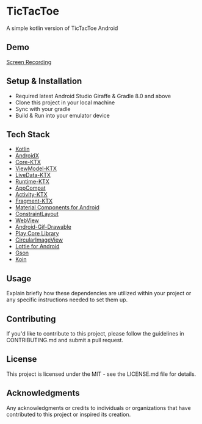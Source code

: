 # TicTacToe
A simple kotlin version of TicTacToe Android

## Demo
[Screen Recording](https://github.com/Maxwell6635/TicTacToe/blob/main/Screen_recording_20231127_182651.webm)

## Setup & Installation
- Required latest Android Studio Giraffe & Gradle 8.0 and above
- Clone this project in your local machine
- Sync with your gradle
- Build & Run into your emulator device

## Tech Stack

- [Kotlin](https://kotlinlang.org/)
- [AndroidX](https://developer.android.com/jetpack/androidx)
- [Core-KTX](https://developer.android.com/kotlin/ktx)
- [ViewModel-KTX](https://developer.android.com/topic/libraries/architecture/viewmodel)
- [LiveData-KTX](https://developer.android.com/topic/libraries/architecture/livedata)
- [Runtime-KTX](https://developer.android.com/reference/androidx/lifecycle/Runtime)
- [AppCompat](https://developer.android.com/jetpack/androidx/releases/appcompat)
- [Activity-KTX](https://developer.android.com/reference/androidx/activity/package-summary)
- [Fragment-KTX](https://developer.android.com/reference/kotlin/androidx/fragment/package-summary)
- [Material Components for Android](https://material.io/develop/android)
- [ConstraintLayout](https://developer.android.com/training/constraint-layout)
- [WebView](https://developer.android.com/guide/webapps/webview)
- [Android-Gif-Drawable](https://github.com/koral--/android-gif-drawable)
- [Play Core Library](https://developer.android.com/guide/playcore)
- [CircularImageView](https://github.com/lopspower/CircularImageView)
- [Lottie for Android](https://github.com/airbnb/lottie-android)
- [Gson](https://github.com/google/gson)
- [Koin](https://insert-koin.io/)

## Usage
Explain briefly how these dependencies are utilized within your project or any specific instructions needed to set them up.

## Contributing
If you'd like to contribute to this project, please follow the guidelines in CONTRIBUTING.md and submit a pull request.

## License
This project is licensed under the MIT - see the LICENSE.md file for details.

## Acknowledgments
Any acknowledgments or credits to individuals or organizations that have contributed to this project or inspired its creation.

